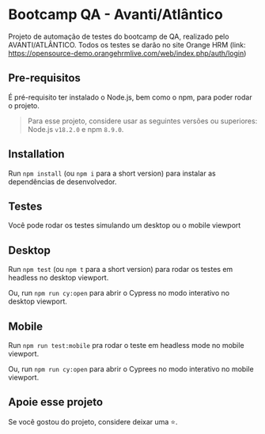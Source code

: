 # Bootcamp QA - Avanti/Atlântico

Projeto de automação de testes do bootcamp de QA, realizado pelo AVANTI/ATLÂNTICO. Todos os testes se darão no site Orange HRM
(link: https://opensource-demo.orangehrmlive.com/web/index.php/auth/login)

## Pre-requisitos

É pré-requisito ter instalado o Node.js, bem como o npm, para poder rodar o projeto.

> Para esse projeto, considere usar as seguintes versões ou superiores: Node.js `v18.2.0` e npm `8.9.0`. 

## Installation

Run `npm install` (ou `npm i` para a short version) para instalar as dependências de desenvolvedor.

## Testes

Você pode rodar os testes simulando um desktop ou o mobile viewport

## Desktop

Run `npm test` (ou `npm t` para a short version) para rodar os testes em headless
no desktop viewport.

Ou, run `npm run cy:open` para abrir o Cypress no modo interativo no desktop viewport.

## Mobile

Run `npm run test:mobile` pra rodar o teste em headless mode no mobile viewport.

Ou, run `npm run cy:open` para abrir o Cyprees no modo interativo no mobile viewport.

## Apoie esse projeto

Se você gostou do projeto, considere deixar uma ⭐.
